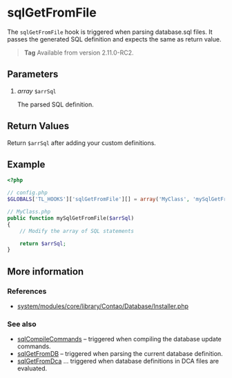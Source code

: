 # sqlGetFromFile

The `sqlGetFromFile` hook is triggered when parsing database.sql files. It passes
the generated SQL definition and expects the same as return value.

> **Tag** Available from version 2.11.0-RC2.



## Parameters

1. *array* `$arrSql`

    The parsed SQL definition.



## Return Values

Return `$arrSql` after adding your custom definitions.


## Example

```php
<?php

// config.php
$GLOBALS['TL_HOOKS']['sqlGetFromFile'][] = array('MyClass', 'mySqlGetFromFile');

// MyClass.php
public function mySqlGetFromFile($arrSql)
{
    // Modify the array of SQL statements

    return $arrSql;
}
```


## More information


### References

- [system/modules/core/library/Contao/Database/Installer.php](https://github.com/contao/core/blob/3.5.0/system/modules/core/library/Contao/Database/Installer.php#L405-L412)


### See also

- [sqlCompileCommands](sqlCompileCommands.md) – triggered when compiling the database update commands.
- [sqlGetFromDB](sqlGetFromDB.md) – triggered when parsing the current database definition.
- [sqlGetFromDca](sqlGetFromDca.md) … triggered when database definitions in DCA files are evaluated.
